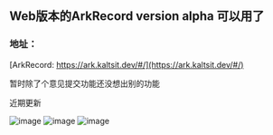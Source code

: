 ## Web版本的ArkRecord version alpha 可以用了

### 地址：

[ArkRecord: https://ark.kaltsit.dev/#/](https://ark.kaltsit.dev/#/)

暂时除了个意见提交功能还没想出别的功能

近期更新

![image](https://user-images.githubusercontent.com/84715902/185678593-57eecdc8-ebab-4634-bdc9-c2e8f2b7dd72.png)
![image](https://user-images.githubusercontent.com/84715902/185678643-15443392-62f0-4f32-9c52-1d28d5541bde.png)
![image](https://user-images.githubusercontent.com/84715902/185678659-c730cd1e-b504-4bd3-873e-84fbd7653f40.png)
